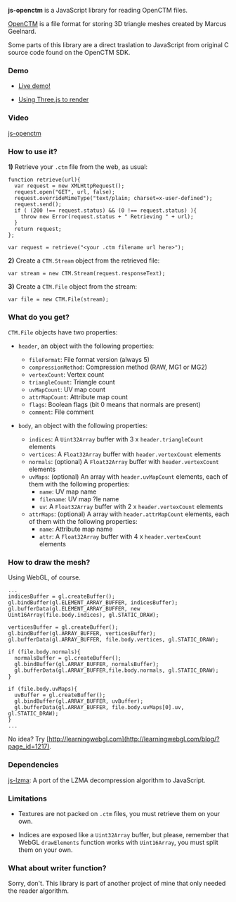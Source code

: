 **js-openctm** is a JavaScript library for reading OpenCTM files.

[OpenCTM](http://openctm.sourceforge.net) is a file format for storing 3D triangle meshes created by Marcus Geelnard.

Some parts of this library are a direct traslation to JavaScript from original C source code found on the OpenCTM SDK.

### Demo ###

- [Live demo!](https://jcmellado.github.io/showcase/js/js-openctm/demo/index.html)

- [Using Three.js to render](http://alteredqualia.com/three/examples/webgl_loader_ctm_materials.html)

### Video ###

[js-openctm](https://jcmellado.github.io/showcase/videos/js-openctm_%20WebGL%20demo.mp4)

### How to use it? ###

**1)** Retrieve your `.ctm` file from the web, as usual:

```
function retrieve(url){
  var request = new XMLHttpRequest();
  request.open("GET", url, false);
  request.overrideMimeType("text/plain; charset=x-user-defined");
  request.send();
  if ( (200 !== request.status) && (0 !== request.status) ){
    throw new Error(request.status + " Retrieving " + url); 
  }
  return request;
};

var request = retrieve("<your .ctm filename url here>");
```

**2)** Create a `CTM.Stream` object from the retrieved file:

```
var stream = new CTM.Stream(request.responseText);
```

**3)** Create a `CTM.File` object from the stream:

```
var file = new CTM.File(stream);
```

### What do you get? ###

`CTM.File` objects have two properties:

* `header`, an object with the following properties:
    * `fileFormat`: File format version (always 5)
    * `compressionMethod`: Compression method (RAW, MG1 or MG2)
    * `vertexCount`: Vertex count
    * `triangleCount`: Triangle count
    * `uvMapCount`: UV map count
    * `attrMapCount`: Attribute map count
    * `flags`: Boolean flags (bit 0 means that normals are present)
    * `comment`: File comment

* `body`, an object with the following properties:
    * `indices`: A `Uint32Array` buffer with 3 x `header.triangleCount` elements
    * `vertices`: A `Float32Array` buffer with `header.vertexCount` elements
    * `normals`: (optional) A `Float32Array` buffer with `header.vertexCount` elements
    * `uvMaps`: (optional) An array with `header.uvMapCount` elements, each of them with the following properties:
        * `name`: UV map name
        * `filename`: UV map ?le name
        * `uv`: A `Float32Array` buffer with 2 x `header.vertexCount` elements
    * `attrMaps`: (optional) A array with `header.attrMapCount` elements, each of them with the following properties:
        * `name`: Attribute map name
        * `attr`: A `Float32Array` buffer with 4 x `header.vertexCount` elements

### How to draw the mesh? ###

Using WebGL, of course.

```
...
indicesBuffer = gl.createBuffer();
gl.bindBuffer(gl.ELEMENT_ARRAY_BUFFER, indicesBuffer);
gl.bufferData(gl.ELEMENT_ARRAY_BUFFER, new Uint16Array(file.body.indices), gl.STATIC_DRAW);

verticesBuffer = gl.createBuffer();
gl.bindBuffer(gl.ARRAY_BUFFER, verticesBuffer);
gl.bufferData(gl.ARRAY_BUFFER, file.body.vertices, gl.STATIC_DRAW);

if (file.body.normals){
  normalsBuffer = gl.createBuffer();
  gl.bindBuffer(gl.ARRAY_BUFFER, normalsBuffer);
  gl.bufferData(gl.ARRAY_BUFFER,file.body.normals, gl.STATIC_DRAW);
}

if (file.body.uvMaps){
  uvBuffer = gl.createBuffer();
  gl.bindBuffer(gl.ARRAY_BUFFER, uvBuffer);
  gl.bufferData(gl.ARRAY_BUFFER, file.body.uvMaps[0].uv, gl.STATIC_DRAW);
}
...
```

No idea? Try [http://learningwebgl.com](http://learningwebgl.com/blog/?page_id=1217).

### Dependencies ###
[js-lzma](https://github.com/jcmellado/js-lzma): A port of the LZMA decompression algorithm to JavaScript.

### Limitations ###

- Textures are not packed on `.ctm` files, you must retrieve them on your own.

- Indices are exposed like a `Uint32Array` buffer, but please, remember that WebGL `drawElements` function works with `Uint16Array`, you must split them on your own.

### What about writer function? ###

Sorry, don't. This library is part of another project of mine that only needed the reader algorithm.
